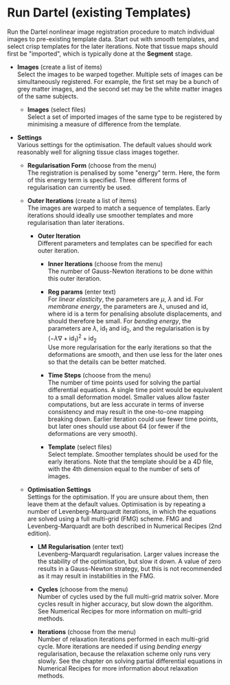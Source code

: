 # Run Dartel (existing Templates)  
Run the Dartel nonlinear image registration procedure to match individual images to pre-existing template data. Start out with smooth templates, and select crisp templates for the later iterations. Note that tissue maps should first be "imported", which is typically done at the **Segment** stage.  

* **Images** (create a list of items)  
Select the images to be warped together. Multiple sets of images can be simultaneously registered. For example, the first set may be a bunch of grey matter images, and the second set may be the white matter images of the same subjects.  

    * **Images** (select files)  
    Select a set of imported images of the same type to be registered by minimising a measure of difference from the template.  

* **Settings**   
Various settings for the optimisation. The default values should work reasonably well for aligning tissue class images together.  

    * **Regularisation Form** (choose from the menu)  
    The registration is penalised by some "energy" term.  Here, the form of this energy term is specified. Three different forms of regularisation can currently be used.  

    * **Outer Iterations** (create a list of items)  
    The images are warped to match a sequence of templates. Early iterations should ideally use smoother templates and more regularisation than later iterations.  

        * **Outer Iteration**   
        Different parameters and templates can be specified for each outer iteration.  

            * **Inner Iterations** (choose from the menu)  
            The number of Gauss-Newton iterations to be done within this outer iteration.  

            * **Reg params** (enter text)  
            For *linear elasticity*, the parameters are $\mu$, $\lambda$ and id. For *membrane energy*, the parameters are $\lambda$, unused and id, where id is a term for penalising absolute displacements, and should therefore be small.  For *bending energy*, the parameters are $\lambda$, id$_1$ and id$_2$, and the regularisation is by $(-\lambda \nabla + \mathsf{id}_1)^2 + \mathsf{id}_2$  
            Use more regularisation for the early iterations so that the deformations are smooth, and then use less for the later ones so that the details can be better matched.  

            * **Time Steps** (choose from the menu)  
            The number of time points used for solving the partial differential equations.  A single time point would be equivalent to a small deformation model. Smaller values allow faster computations, but are less accurate in terms of inverse consistency and may result in the one-to-one mapping breaking down.  Earlier iteration could use fewer time points, but later ones should use about 64 (or fewer if the deformations are very smooth).  

            * **Template** (select files)  
            Select template. Smoother templates should be used for the early iterations. Note that the template should be a 4D file, with the 4th dimension equal to the number of sets of images.  

    * **Optimisation Settings**   
    Settings for the optimisation.  If you are unsure about them, then leave them at the default values.  Optimisation is by repeating a number of Levenberg-Marquardt iterations, in which the equations are solved using a full multi-grid (FMG) scheme. FMG and Levenberg-Marquardt are both described in Numerical Recipes (2nd edition).  

        * **LM Regularisation** (enter text)  
        Levenberg-Marquardt regularisation.  Larger values increase the the stability of the optimisation, but slow it down.  A value of zero results in a Gauss-Newton strategy, but this is not recommended as it may result in instabilities in the FMG.  

        * **Cycles** (choose from the menu)  
        Number of cycles used by the full multi-grid matrix solver. More cycles result in higher accuracy, but slow down the algorithm. See Numerical Recipes for more information on multi-grid methods.  

        * **Iterations** (choose from the menu)  
        Number of relaxation iterations performed in each multi-grid cycle. More iterations are needed if using *bending energy* regularisation, because the relaxation scheme only runs very slowly. See the chapter on solving partial differential equations in Numerical Recipes for more information about relaxation methods.  

